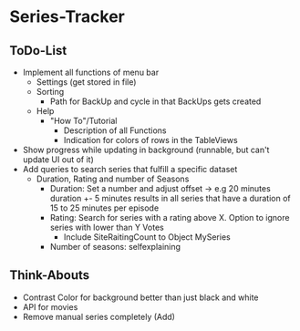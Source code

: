 # Series-Tracker

## ToDo-List
* Implement all functions of menu bar
    * Settings (get stored in file)
    * Sorting
        * Path for BackUp and cycle in that BackUps gets created 
    * Help
        * "How To"/Tutorial
            * Description of all Functions
            * Indication for colors of rows in the TableViews
* Show progress while updating in background (runnable, but can't update UI out of it)
* Add queries to search series that fulfill a specific dataset
    * Duration, Rating and number of Seasons
        * Duration: Set a number and adjust offset -> e.g 20 minutes duration +- 5 minutes results in all series that have a duration of 15 to 25 minutes per episode
        * Rating: Search for series with a rating above X. Option to ignore series with lower than Y Votes
            * Include SiteRaitingCount to Object MySeries
        * Number of seasons: selfexplaining

## Think-Abouts
* Contrast Color for background better than just black and white
* API for movies
* Remove manual series completely (Add)